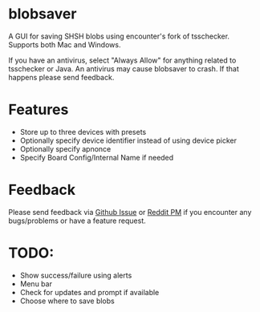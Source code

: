 # blobsaver
A GUI for saving SHSH blobs using encounter's fork of tsschecker. Supports both Mac and Windows.

If you have an antivirus, select "Always Allow" for anything related to tsschecker or Java. An antivirus may cause blobsaver to crash. If that happens please send feedback.

# Features
- Store up to three devices with presets
- Optionally specify device identifier instead of using device picker
- Optionally specify apnonce
- Specify Board Config/Internal Name if needed

# Feedback
Please send feedback via [Github Issue](https://github.com/airsquared/blobsaver/issues/new) or [Reddit PM](https://www.reddit.com//message/compose?to=01110101_00101111&subject=Blobsaver+Feedback) if you encounter any bugs/problems or have a feature request. 

# TODO:
- Show success/failure using alerts
- Menu bar
- Check for updates and prompt if available
- Choose where to save blobs
